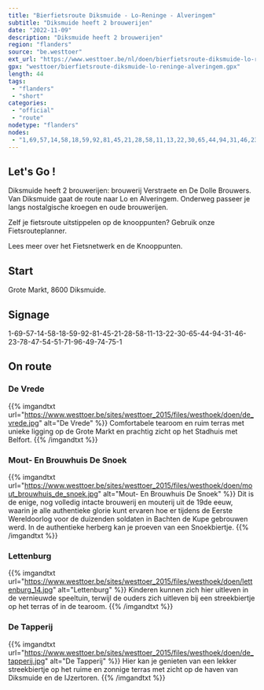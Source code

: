 ```yaml
---
title: "Bierfietsroute Diksmuide - Lo-Reninge - Alveringem"
subtitle: "Diksmuide heeft 2 brouwerijen"
date: "2022-11-09"
description: "Diksmuide heeft 2 brouwerijen"
region: "flanders"
source: "be.westtoer"
ext_url: "https://www.westtoer.be/nl/doen/bierfietsroute-diksmuide-lo-reninge-alveringem"
gpx: "westtoer/bierfietsroute-diksmuide-lo-reninge-alveringem.gpx"
length: 44
tags:
 - "flanders"
 - "short"
categories:
 - "official"
 - "route"
nodetype: "flanders"
nodes:
 - "1,69,57,14,58,18,59,92,81,45,21,28,58,11,13,22,30,65,44,94,31,46,23,78,47,54,51,71,96,49,74,75,1"
---
```


## Let's Go ! 

Diksmuide heeft 2 brouwerijen: brouwerij Verstraete en De Dolle Brouwers. Van Diksmuide gaat de route naar Lo en Alveringem. Onderweg passeer je langs nostalgische kroegen en oude brouwerijen. 

Zelf je fietsroute uitstippelen op de knooppunten? Gebruik onze Fietsrouteplanner.

Lees meer over het Fietsnetwerk en de Knooppunten.

## Start

Grote Markt, 8600 Diksmuide.

## Signage

1-69-57-14-58-18-59-92-81-45-21-28-58-11-13-22-30-65-44-94-31-46-23-78-47-54-51-71-96-49-74-75-1

## On route

### De Vrede

{{% imgandtxt url="https://www.westtoer.be/sites/westtoer_2015/files/westhoek/doen/de_vrede.jpg" alt="De Vrede" %}}
Comfortabele tearoom en ruim terras met unieke ligging op de Grote Markt en prachtig zicht op het Stadhuis met Belfort.
{{% /imgandtxt %}}

### Mout- En Brouwhuis De Snoek

{{% imgandtxt url="https://www.westtoer.be/sites/westtoer_2015/files/westhoek/doen/mout_brouwhuis_de_snoek.jpg" alt="Mout- En Brouwhuis De Snoek" %}}
Dit is de enige, nog volledig intacte brouwerij en mouterij uit de 19de eeuw, waarin je alle authentieke glorie kunt ervaren hoe er tijdens de Eerste Wereldoorlog voor de duizenden soldaten in Bachten de Kupe gebrouwen werd. In de authentieke herberg kan je proeven van een Snoekbiertje.
{{% /imgandtxt %}}

### Lettenburg

{{% imgandtxt url="https://www.westtoer.be/sites/westtoer_2015/files/westhoek/doen/lettenburg_14.jpg" alt="Lettenburg" %}}
Kinderen kunnen zich hier uitleven in de vernieuwde speeltuin, terwijl de ouders zich uitleven bij een streekbiertje op het terras of in de tearoom.
{{% /imgandtxt %}}

### De Tapperij

{{% imgandtxt url="https://www.westtoer.be/sites/westtoer_2015/files/westhoek/doen/de_tapperij.jpg" alt="De Tapperij" %}}
Hier kan je genieten van een lekker streekbiertje op het ruime en zonnige terras met zicht op de haven van Diksmuide en de IJzertoren.
{{% /imgandtxt %}}


